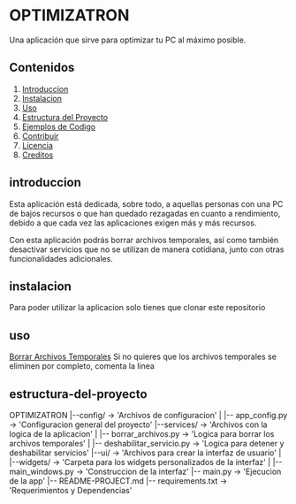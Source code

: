# OPTIMIZATRON

Una aplicación que sirve para optimizar tu PC al máximo posible.

## Contenidos

1. [Introduccion](#introduccion)
2. [Instalacion](#instalacion)
3. [Uso](#uso)
4. [Estructura del Proyecto](#estructura-del-proyecto)
5. [Ejemplos de Codigo](#ejemplos-de-codigo)
6. [Contribuir](#contribuir)
7. [Licencia](#licencia)
8. [Creditos](#creditos)

## introduccion

Esta aplicación está dedicada, sobre todo, a aquellas personas con una PC de bajos recursos o que han quedado rezagadas en cuanto a rendimiento, debido a que cada vez las aplicaciones exigen más y más recursos.

Con esta aplicación podrás borrar archivos temporales, así como también desactivar servicios que no se utilizan de manera cotidiana, junto con otras funcionalidades adicionales.

## instalacion
Para poder utilizar la aplicacion solo tienes que clonar este repositorio

## uso

[Borrar Archivos Temporales](services/borrar_archivos.py)
Si no quieres que los archivos temporales se eliminen por completo, comenta la linea 

## estructura-del-proyecto

OPTIMIZATRON
|--config/                          -> 'Archivos de configuracion'
|  |-- app_config.py                -> 'Configuracion general del proyecto'
|--services/                        -> 'Archivos con la logica de la aplicacion'
|  |-- borrar_archivos.py           -> 'Logica para borrar los archivos temporales'
|  |-- deshabilitar_servicio.py     -> 'Logica para detener y deshabilitar servicios'
|--ui/                              -> 'Archivos para crear la interfaz de usuario'
|  |--widgets/                      -> 'Carpeta para los widgets personalizados de la interfaz'
|  |-- main_windows.py              -> 'Construccion de la interfaz'
|-- main.py                         -> 'Ejecucion de la app'
|-- README-PROJECT.md
|-- requirements.txt                -> 'Requerimientos y Dependencias'